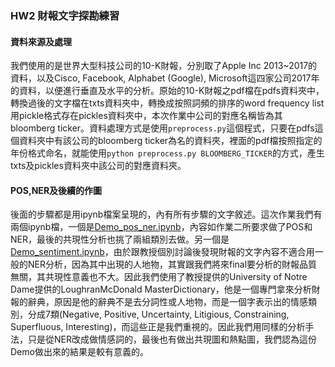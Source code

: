 ### HW2 財報文字探勘練習

#### 資料來源及處理

 我們使用的是世界大型科技公司的10-K財報，分別取了Apple Inc 2013~2017的資料，以及Cisco, Facebook, Alphabet (Google), Microsoft這四家公司2017年的資料，以便進行垂直及水平的分析。原始的10-K財報之pdf檔在pdfs資料夾中，轉換過後的文字檔在txts資料夾中，轉換成按照詞頻的排序的word frequency list用pickle格式存在pickles資料夾中，本次作業中公司的對應名稱皆為其bloomberg ticker。資料處理方式是使用`preprocess.py`這個程式，只要在pdfs這個資料夾中有該公司的bloomberg ticker為名的資料夾，裡面的pdf檔按照指定的年份格式命名，就能使用`python preprocess.py BLOOMBERG_TICKER`的方式，產生txts及pickles資料夾中該公司的對應資料夾。



#### POS,NER及後續的作圖

後面的步驟都是用ipynb檔案呈現的，內有所有步驟的文字敘述。這次作業我們有兩個ipynb檔，一個是[Demo_pos_ner.ipynb](https://github.com/howard41436/FINTECH/blob/master/hw2/Demo_pos_ner.ipynb)，內容如作業二所要求做了POS和NER，最後的共現性分析也挑了兩組類別去做。另一個是[Demo_sentiment.ipynb](https://github.com/howard41436/FINTECH/blob/master/hw2/Demo_sentiment.ipynb)，由於跟教授個別討論後發現財報的文字內容不適合用一般的NER分析，因為其中出現的人地物，其實跟我們將來final要分析的財報品質無關，其共現性意義也不大。因此我們使用了教授提供的University of Notre Dame提供的LoughranMcDonald MasterDictionary，他是一個專門拿來分析財報的辭典，原因是他的辭典不是去分詞性或人地物，而是一個字表示出的情感類別，分成7類(Negative, Positive, Uncertainty, Litigious, Constraining, Superfluous, Interesting)，而這些正是我們重視的。因此我們用同樣的分析手法，只是從NER改成做情感詞的，最後也有做出共現圖和熱點圖，我們認為這份Demo做出來的結果是較有意義的。